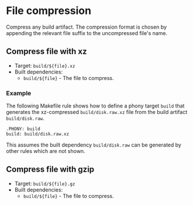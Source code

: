 # File compression

Compress any build artifact.
The compression format is chosen by appending the relevant file suffix to
the uncompressed file's name.

## Compress file with xz

  - Target: `build/${file}.xz`
  - Built dependencies:
    - `build/${file}` - The file to compress.

### Example

The following Makefile rule shows how to define a phony target `build`
that generates the xz-compressed `build/disk.raw.xz` file from the build
artifact `build/disk.raw`.

```make
.PHONY: build
build: build/disk.raw.xz
```

This assumes the built dependency `build/disk.raw` can be generated by
other rules which are not shown.

## Compress file with gzip

  - Target: `build/${file}.gz`
  - Built dependencies:
    - `build/${file}` - The file to compress.
